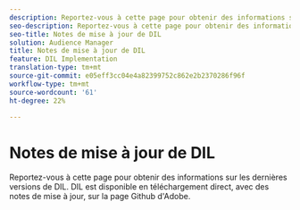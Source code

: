 ```yaml
---
description: Reportez-vous à cette page pour obtenir des informations sur les dernières versions de DIL.
seo-description: Reportez-vous à cette page pour obtenir des informations sur les dernières versions de DIL.
seo-title: Notes de mise à jour de DIL
solution: Audience Manager
title: Notes de mise à jour de DIL
feature: DIL Implementation
translation-type: tm+mt
source-git-commit: e05eff3cc04e4a82399752c862e2b2370286f96f
workflow-type: tm+mt
source-wordcount: '61'
ht-degree: 22%

---
```



# Notes de mise à jour de DIL

Reportez-vous à cette page pour obtenir des informations sur les dernières versions de DIL. DIL est disponible en téléchargement direct, avec des notes de mise à jour, sur la page [](https://github.com/Adobe-Marketing-Cloud/dil/releases)Github d&#39;Adobe.

